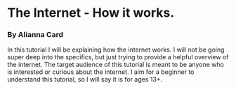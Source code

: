 # The Internet - How it works.
### By Alianna Card
In this tutorial I will be explaining how the internet works. I will not be going super deep into the specifics, but just trying to provide a helpful overview of the internet.
The target audience of this tutorial is meant to be anyone who is interested or curious about the internet. I aim for a beginner to understand this tutorial, so I will say it is for ages 13+.
